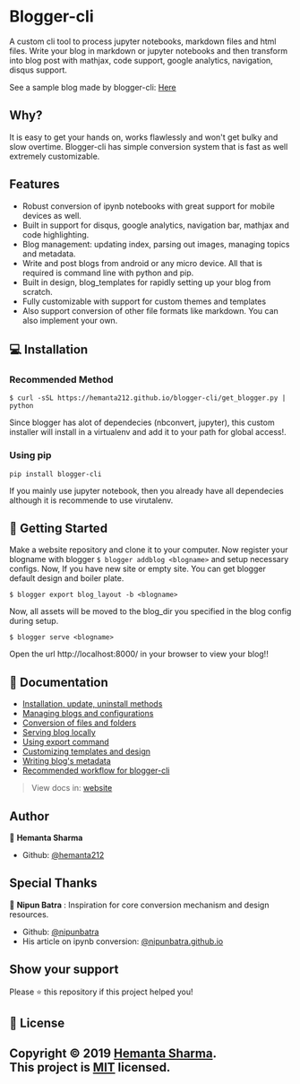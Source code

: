 # Blogger-cli
A custom cli tool to process jupyter notebooks, markdown files and html files. Write your blog in markdown or jupyter notebooks and then transform into blog post with mathjax, code support, google analytics, navigation, disqus support.

See a sample blog made by blogger-cli: [Here](https://pykancha.github.io/test/)

## Why?
It is easy to get your hands on, works flawlessly and won't get bulky and slow overtime.
Blogger-cli has simple conversion system that is fast as well extremely customizable. 


## Features
* Robust conversion of ipynb notebooks with great support for mobile devices as well.
* Built in support for disqus, google analytics, navigation bar, mathjax and code highlighting.
* Blog management: updating index, parsing out images, managing topics and metadata. 
* Write and post blogs from android or any micro device. All that is required is command line with python and pip.
* Built in design, blog_templates for rapidly setting up your blog from scratch.
* Fully customizable with support for custom themes and templates
* Also support conversion of other file formats like markdown. You can also implement your own.


## 💻 Installation

### Recommended Method
```
$ curl -sSL https://hemanta212.github.io/blogger-cli/get_blogger.py | python
```
Since blogger has alot of dependecies (nbconvert, jupyter), this custom installer will install in a virtualenv and add it to your path for global access!.

### Using pip
```
pip install blogger-cli
```

If you mainly use jupyter notebook, then you already have all dependecies although it is recommende to use virutalenv.


## 🚀 Getting Started
Make a website repository and clone it to your computer. Now register your blogname with blogger
```$ blogger addblog <blogname>```
and setup necessary configs. Now, If you have new site or empty site. You can get blogger default design and boiler plate.
```
$ blogger export blog_layout -b <blogname>
```
Now, all assets will be moved to the blog_dir you specified in the blog config during setup.
```
$ blogger serve <blogname>
```
Open the url http://localhost:8000/ in your browser to view your blog!!

## 📖 Documentation
- [Installation, update, uninstall methods](https://hemanta212.github.io/blogger-cli/installation.html)
- [Managing blogs and configurations](https://hemanta212.github.io/blogger-cli/blog_management.html)
- [Conversion of files and folders](https://hemanta212.github.io/blogger-cli/conversion.html)
- [Serving blog locally](https://hemanta212.github.io/blogger-cli/serving_blog_locally.html)
- [Using export command](https://hemanta212.github.io/blogger-cli/export.html)
- [Customizing templates and design](https://hemanta212.github.io/blogger-cli/customizing.html)
- [Writing blog's metadata](https://hemanta212.github.io/blogger-cli/meta.html)
- [Recommended workflow for blogger-cli](https://hemanta212.github.io/blogger-cli/workflow.html)

> View docs in: [website](https://hemanta.github.io/blogger-cli/)

## Author

👤 **Hemanta Sharma**
- Github: [@hemanta212](https://github.com/hemanta212)

## Special Thanks

👤 **Nipun Batra** : Inspiration for core conversion mechanism and design resources.
- Github: [@nipunbatra](https://github.com/nipunbatra)
- His article on ipynb conversion: [@nipunbatra.github.io](https://nipunbatra.github.io/blog/2017/Jupyter-powered-blog.html)

## Show your support

Please ⭐️ this repository if this project helped you!

## 📝 License
Copyright © 2019 [Hemanta Sharma](https://github.com/kefranabg).<br />
This project is [MIT](LICENSE) licensed.
---

